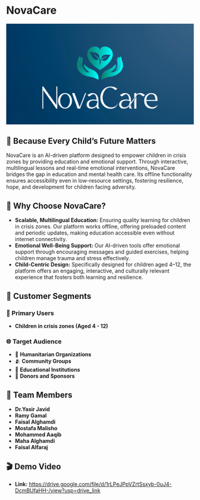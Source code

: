 # NovaCare

![NovaCare Logo](https://github.com/ramygamal231/NovaCare/blob/main/NovaCare%20Logo.png)

## 👦 Because Every Child’s Future Matters  

NovaCare is an AI-driven platform designed to empower children in crisis zones by providing education and emotional support. Through interactive, multilingual lessons and real-time emotional interventions, NovaCare bridges the gap in education and mental health care. Its offline functionality ensures accessibility even in low-resource settings, fostering resilience, hope, and development for children facing adversity.

## 🧠 **Why Choose NovaCare?**
- **Scalable, Multilingual Education:** Ensuring quality learning for children in crisis zones. Our platform works offline, offering preloaded content and periodic updates, making education accessible even without internet connectivity.
- **Emotional Well-Being Support:** Our AI-driven tools offer emotional support through encouraging messages and guided exercises, helping children manage trauma and stress effectively. 
- **Child-Centric Design:** Specifically designed for children aged 4–12, the platform offers an engaging, interactive, and culturally relevant experience that fosters both learning and resilience.


## 🎯 Customer Segments

### 👶 Primary Users
- **Children in crisis zones (Aged 4 - 12)** 

### 🌐 Target Audience
- 🤝 **Humanitarian Organizations**
- 🫂 **Community Groups**
- 📝 **Educational Institutions**
- 💸 **Donors and Sponsors**


## 👥 Team Members
- **Dr.Yasir Javid**
- **Ramy Gamal**
- **Faisal Alghamdi**
- **Mostafa Malisho**
- **Mohammed Aaqib**
- **Maha Alghamdi**
- **Faisal Alfaraj**


## 🎬 Demo Video
- **Link:** https://drive.google.com/file/d/1rLPeJPpVZrtSsxyb-0uJ4-DcmBUfaHH-/view?usp=drive_link

